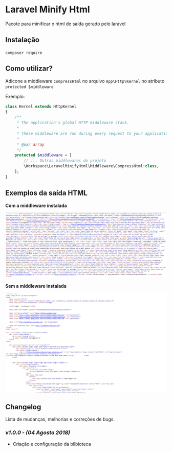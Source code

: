 # Laravel Minify Html

Pacote para minificar o html de saída gerado pelo laravel

## Instalação

` composer require `

## Como utilizar?

Adicone a middleware `CompressHtml` no arquivo `App\Http\Kernel` no atributo `protected $middleware`

Exemplo:

```php
class Kernel extends HttpKernel
{
    /**
     * The application's global HTTP middleware stack.
     *
     * These middleware are run during every request to your application.
     *
     * @var array
     */
    protected $middleware = [
        // ... Outras middlewares do projeto
        \Workspace\LaravelMinifyHtml\Middleware\CompressHtml:class,
    ];
}
```

## Exemplos da saída HTML

**Com a middleware instalada**

![With middleware](images/with_middleware.PNG?raw=true "With middleware")

**Sem a middleware instalada**

![Without middleware](images/without_middleware.PNG?raw=true "Without middleware")

## Changelog

Lista de mudanças, melhorias e correções de bugs. 

### *v1.0.0 - (04 Agosto 2018)*

- Criação e configuração da bilbioteca 